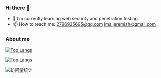 ### Hi there 👋
- 🌱 I’m currently learning web security and penetration testing.
- 📫 How to reach me: 2796925695@qq.com lms.jeremiah@gmail.com
<!--
**Lejeremiah/Lejeremiah** is a ✨ _special_ ✨ repository because its `README.md` (this file) appears on your GitHub profile.

Here are some ideas to get you started:

- 🔭 I’m currently working on ...
- 🌱 I’m currently learning ...
- 👯 I’m looking to collaborate on ...
- 🤔 I’m looking for help with ...
- 💬 Ask me about ...
- 📫 How to reach me: ...
- 😄 Pronouns: ...
- ⚡ Fun fact: ...
-->
### About me
[![Top Langs](https://github-readme-stats.vercel.app/api?username=Lejeremiah&show_icons=true&theme=cobalt)](https://github.com/Lejeremiah/github-readme-stats)

[![Top Langs](https://github-readme-stats.vercel.app/api/top-langs/?username=Lejeremiah&layout=compact)](https://github.com/Lejeremiah/github-readme-stats)

<img src="https://komarev.com/ghpvc/?username=Lejeremiah&label=Views&color=0e75b6&style=flat" alt="访问量统计" />
